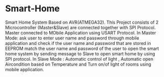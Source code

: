 # Smart-Home
Smart Home System Based on AVR(ATMEGA32).
This Project consists of 2 Microcontroller (Master&Slave) are connected together with SPI Protocol.
Master connected to MObile Application using USART Protocol.
In Master Mode: ask user to enter user name and password through mobile application and check if the user name and password that are stored in EEPROM match the user name and password of the user to open the smart home system by sending message to Slave to open smart home by using SPI protocol.
In Slave Mode : Automatic control of light , Automatic open Aircondition based on Temperature and Turn on/of light of rooms using mobile application.
